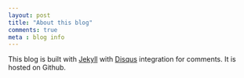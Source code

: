 ```yaml
---
layout: post
title: "About this blog"
comments: true
meta : blog info
---
```


This blog is built with [Jekyll](https://jekyllrb.com) with [Disqus](https://disqus.com) integration for comments. It is hosted on Github.

